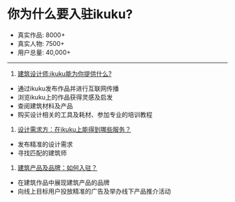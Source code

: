 # 你为什么要入驻ikuku?

* 真实作品: 8000+  
* 真实人物: 7500+  
* 用户总量: 40,000+   

--------


1. [建筑设计师:ikuku能为你提供什么?](signup-1.md) 
  * 通过ikuku发布作品并进行互联网传播
  * 浏览ikuku上的作品获得灵感及启发
  * 查阅建筑材料及产品
  * 购买设计相关的工具及耗材、参加专业的培训教程
1. [设计需求方：在ikuku上能得到哪些服务？](o2o.md) 
  * 发布精准的设计需求
  * 寻找匹配的建筑师
1. [建筑产品及品牌：如何入驻？](signup-3.md)    
  * 在建筑作品中展现建筑产品的品牌
  * 向线上目标用户投放精准的广告及举办线下产品推介活动


